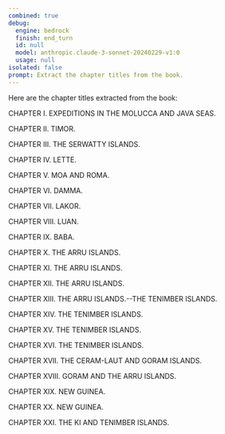 ```yaml
---
combined: true
debug:
  engine: bedrock
  finish: end_turn
  id: null
  model: anthropic.claude-3-sonnet-20240229-v1:0
  usage: null
isolated: false
prompt: Extract the chapter titles from the book.
---
```

Here are the chapter titles extracted from the book:

CHAPTER I. EXPEDITIONS IN THE MOLUCCA AND JAVA SEAS.

CHAPTER II. TIMOR.  

CHAPTER III. THE SERWATTY ISLANDS.

CHAPTER IV. LETTE.

CHAPTER V. MOA AND ROMA. 

CHAPTER VI. DAMMA.

CHAPTER VII. LAKOR.

CHAPTER VIII. LUAN.

CHAPTER IX. BABA.

CHAPTER X. THE ARRU ISLANDS.

CHAPTER XI. THE ARRU ISLANDS.

CHAPTER XII. THE ARRU ISLANDS.  

CHAPTER XIII. THE ARRU ISLANDS.--THE TENIMBER ISLANDS.

CHAPTER XIV. THE TENIMBER ISLANDS.

CHAPTER XV. THE TENIMBER ISLANDS.

CHAPTER XVI. THE TENIMBER ISLANDS.

CHAPTER XVII. THE CERAM-LAUT AND GORAM ISLANDS.  

CHAPTER XVIII. GORAM AND THE ARRU ISLANDS.

CHAPTER XIX. NEW GUINEA.

CHAPTER XX. NEW GUINEA. 

CHAPTER XXI. THE KI AND TENIMBER ISLANDS.